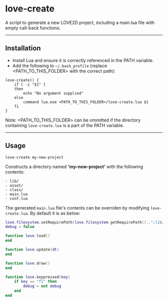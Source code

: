 # love-create

A script to generate a new LOVE2D project, including a main.lua file with empty call-back functions.

----------------------------

## Installation

* Install Lua and ensure it is correctly referenced in the PATH variable.
* Add the following to `~/.bash_profile` (replace <PATH_TO_THIS_FOLDER> with the correct path):

```shell
love-create() {
    if [ -z "$1" ]
    then
        echo "No argument supplied"
    else
        command lua.exe <PATH_TO_THIS_FOLDER>/love-create.lua $1
    fi
}
```

Note: <PATH_TO_THIS_FOLDER> can be ommitted if the directory containing `love-create.lua` is a part of the PATH variable.

----------------------------

## Usage

```shell
love-create my-new-project
```

Constructs a directory named **'my-new-project'** with the following contents:

```shell
- lib/
- asset/
- class/
- main.lua
- conf.lua
```

The generated `main.lua` file's contents can be overriden by modifying `love-create.lua`. By default it is as below:

```lua
love.filesystem.setRequirePath(love.filesystem.getRequirePath()..";lib/?.lua;lib/;")
debug = false

function love.load()
end

function love.update(dt)
end

function love.draw()
end

function love.keypressed(key)
    if key == "f1" then
        debug = not debug
    end
end
```
